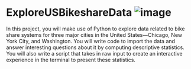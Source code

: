 # ExploreUSBikeshareData  ![image](https://user-images.githubusercontent.com/112290483/217508394-2aa73c81-4e20-4d71-a3d0-ed65d4546234.png)

In this project, you will make use of Python to explore data related to bike share systems for three major cities in the United States—Chicago, New York City, and Washington. You will write code to import the data and answer interesting questions about it by computing descriptive statistics. You will also write a script that takes in raw input to create an interactive experience in the terminal to present these statistics.
